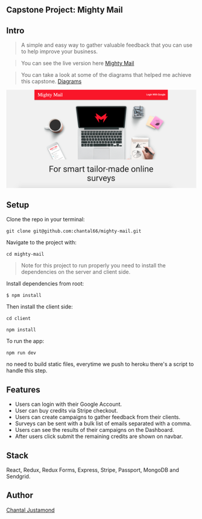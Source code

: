 ## Capstone Project: Mighty Mail

## Intro

> A simple and easy way to gather valuable feedback that you can use to help improve your business.

> You can see the live version here [Mighty Mail](https://blooming-atoll-29030.herokuapp.com/)

> You can take a look at some of the diagrams that helped me achieve this capstone. [Diagrams](/Diagrams)


![Alt text](/Diagrams/Mighty-mail-readme.png?raw=true 'Mighty Mail')


## Setup

Clone the repo in your terminal:

```
git clone git@github.com:chantal66/mighty-mail.git
```

Navigate to the project with:
```
cd mighty-mail
```
> Note for this project to run properly you need to install the dependencies on the
server and client side.

Install dependencies from root:
```
$ npm install
```

Then install the client side:

```
cd client
```

```
npm install
```

To run the app:

```
npm run dev
```

no need to build static files, everytime we push to heroku there's a script to handle this step.


## Features
- Users can login with their Google Account.
- User can buy credits via Stripe checkout.
- Users can create campaigns to gather feedback from their clients.
- Surveys can be sent with a bulk list of emails separated with a comma.
- Users can see the results of their campaigns on the Dashboard.
- After users click submit the remaining credits are shown on navbar.

## Stack

React, Redux, Redux Forms, Express, Stripe, Passport, MongoDB and Sendgrid.

## Author

[Chantal Justamond](https://github.com/chantal66)



